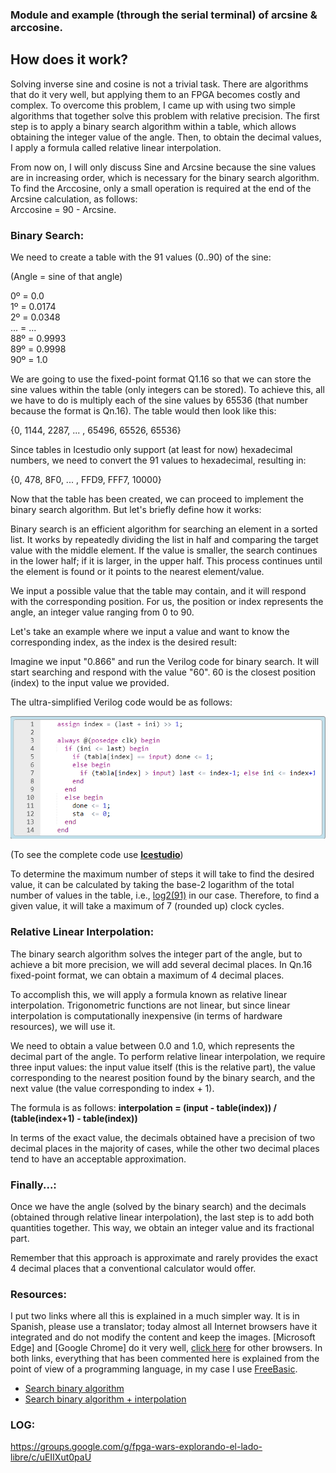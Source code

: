 ### Module and example (through the serial terminal) of arcsine & arccosine.

## How does it work?

Solving inverse sine and cosine is not a trivial task. There are algorithms that do it very well, but applying them to an FPGA becomes costly and complex. To overcome this problem, I came up with using two simple algorithms that together solve this problem with relative precision. The first step is to apply a binary search algorithm within a table, which allows obtaining the integer value of the angle. Then, to obtain the decimal values, I apply a formula called relative linear interpolation.

From now on, I will only discuss Sine and Arcsine because the sine values are in increasing order, which is necessary for the binary search algorithm. To find the Arccosine, only a small operation is required at the end of the Arcsine calculation, as follows:  
Arccosine = 90 - Arcsine.


### Binary Search:
We need to create a table with the 91 values (0..90) of the sine:

(Angle = sine of that angle)

0º = 0.0  
1º = 0.0174  
2º = 0.0348  
... = ...  
88º = 0.9993  
89º = 0.9998  
90º = 1.0  

We are going to use the fixed-point format Q1.16 so that we can store the sine values within the table (only integers can be stored). To achieve this, all we have to do is multiply each of the sine values by 65536 (that number because the format is Qn.16). The table would then look like this:

{0, 1144, 2287, ... , 65496, 65526, 65536}

Since tables in Icestudio only support (at least for now) hexadecimal numbers, we need to convert the 91 values to hexadecimal, resulting in:

{0, 478, 8F0, ... , FFD9, FFF7, 10000}

Now that the table has been created, we can proceed to implement the binary search algorithm. But let's briefly define how it works:

Binary search is an efficient algorithm for searching an element in a sorted list. It works by repeatedly dividing the list in half and comparing the target value with the middle element. If the value is smaller, the search continues in the lower half; if it is larger, in the upper half. This process continues until the element is found or it points to the nearest element/value.

We input a possible value that the table may contain, and it will respond with the corresponding position. For us, the position or index represents the angle, an integer value ranging from 0 to 90.

Let's take an example where we input a value and want to know the corresponding index, as the index is the desired result:

Imagine we input "0.866" and run the Verilog code for binary search. It will start searching and respond with the value "60". 60 is the closest position (index) to the input value we provided.

The ultra-simplified Verilog code would be as follows:

![](https://github.com/Democrito/repositorios/blob/master/Maths/trigonometric/inverse_sin_cos/img/code_verilog.PNG)

(To see the complete code use [**Icestudio**](https://icestudio.io/#lk-download))

To determine the maximum number of steps it will take to find the desired value, it can be calculated by taking the base-2 logarithm of the total number of values in the table, i.e., [log2(91)](https://www.google.com/search?client=opera&q=log2(91)&sourceid=opera&ie=UTF-8&oe=UTF-8) in our case. Therefore, to find a given value, it will take a maximum of 7 (rounded up) clock cycles.

### Relative Linear Interpolation:

The binary search algorithm solves the integer part of the angle, but to achieve a bit more precision, we will add several decimal places. In Qn.16 fixed-point format, we can obtain a maximum of 4 decimal places.

To accomplish this, we will apply a formula known as relative linear interpolation. Trigonometric functions are not linear, but since linear interpolation is computationally inexpensive (in terms of hardware resources), we will use it.

We need to obtain a value between 0.0 and 1.0, which represents the decimal part of the angle. To perform relative linear interpolation, we require three input values: the input value itself (this is the relative part), the value corresponding to the nearest position found by the binary search, and the next value (the value corresponding to index + 1).

The formula is as follows: **interpolation = (input - table(index)) / (table(index+1) - table(index))**

In terms of the exact value, the decimals obtained have a precision of two decimal places in the majority of cases, while the other two decimal places tend to have an acceptable approximation.

### Finally...:

Once we have the angle (solved by the binary search) and the decimals (obtained through relative linear interpolation), the last step is to add both quantities together. This way, we obtain an integer value and its fractional part.

Remember that this approach is approximate and rarely provides the exact 4 decimal places that a conventional calculator would offer.

### Resources:

I put two links where all this is explained in a much simpler way. It is in Spanish, please use a translator; today almost all Internet browsers have it integrated and do not modify the content and keep the images. [Microsoft Edge] and [Google Chrome] do it very well, [click here](https://kinsta.com/blog/how-to-translate-a-website/) for other browsers. In both links, everything that has been commented here is explained from the point of view of a programming language, in my case I use [FreeBasic](https://www.freebasic.net/about.html).

* [Search binary algorithm](https://github.com/Democrito/Didactico/tree/main/algoritmos/busqueda_binaria)
* [Search binary algorithm + interpolation](https://github.com/Democrito/Didactico/tree/main/algoritmos/busqueda_binaria_con_interpolacion)

### LOG:

https://groups.google.com/g/fpga-wars-explorando-el-lado-libre/c/uEIIXut0paU
